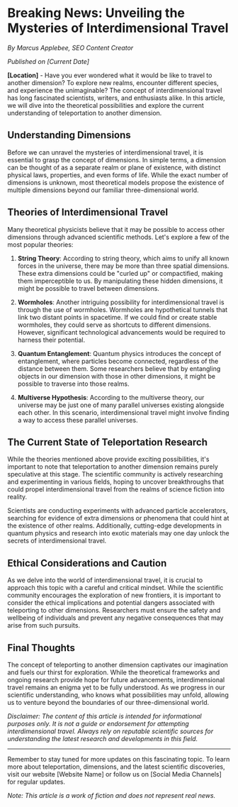 # Breaking News: Unveiling the Mysteries of Interdimensional Travel

*By Marcus Applebee, SEO Content Creator*

*Published on [Current Date]*

**[Location]** - Have you ever wondered what it would be like to travel to another dimension? To explore new realms, encounter different species, and experience the unimaginable? The concept of interdimensional travel has long fascinated scientists, writers, and enthusiasts alike. In this article, we will dive into the theoretical possibilities and explore the current understanding of teleportation to another dimension.

## Understanding Dimensions

Before we can unravel the mysteries of interdimensional travel, it is essential to grasp the concept of dimensions. In simple terms, a dimension can be thought of as a separate realm or plane of existence, with distinct physical laws, properties, and even forms of life. While the exact number of dimensions is unknown, most theoretical models propose the existence of multiple dimensions beyond our familiar three-dimensional world.

## Theories of Interdimensional Travel

Many theoretical physicists believe that it may be possible to access other dimensions through advanced scientific methods. Let's explore a few of the most popular theories:

1. **String Theory**: According to string theory, which aims to unify all known forces in the universe, there may be more than three spatial dimensions. These extra dimensions could be "curled up" or compactified, making them imperceptible to us. By manipulating these hidden dimensions, it might be possible to travel between dimensions.

2. **Wormholes**: Another intriguing possibility for interdimensional travel is through the use of wormholes. Wormholes are hypothetical tunnels that link two distant points in spacetime. If we could find or create stable wormholes, they could serve as shortcuts to different dimensions. However, significant technological advancements would be required to harness their potential.

3. **Quantum Entanglement**: Quantum physics introduces the concept of entanglement, where particles become connected, regardless of the distance between them. Some researchers believe that by entangling objects in our dimension with those in other dimensions, it might be possible to traverse into those realms.

4. **Multiverse Hypothesis**: According to the multiverse theory, our universe may be just one of many parallel universes existing alongside each other. In this scenario, interdimensional travel might involve finding a way to access these parallel universes.

## The Current State of Teleportation Research

While the theories mentioned above provide exciting possibilities, it's important to note that teleportation to another dimension remains purely speculative at this stage. The scientific community is actively researching and experimenting in various fields, hoping to uncover breakthroughs that could propel interdimensional travel from the realms of science fiction into reality.

Scientists are conducting experiments with advanced particle accelerators, searching for evidence of extra dimensions or phenomena that could hint at the existence of other realms. Additionally, cutting-edge developments in quantum physics and research into exotic materials may one day unlock the secrets of interdimensional travel.

## Ethical Considerations and Caution

As we delve into the world of interdimensional travel, it is crucial to approach this topic with a careful and critical mindset. While the scientific community encourages the exploration of new frontiers, it is important to consider the ethical implications and potential dangers associated with teleporting to other dimensions. Researchers must ensure the safety and wellbeing of individuals and prevent any negative consequences that may arise from such pursuits.

## Final Thoughts

The concept of teleporting to another dimension captivates our imagination and fuels our thirst for exploration. While the theoretical frameworks and ongoing research provide hope for future advancements, interdimensional travel remains an enigma yet to be fully understood. As we progress in our scientific understanding, who knows what possibilities may unfold, allowing us to venture beyond the boundaries of our three-dimensional world.

*Disclaimer: The content of this article is intended for informational purposes only. It is not a guide or endorsement for attempting interdimensional travel. Always rely on reputable scientific sources for understanding the latest research and developments in this field.*

---

Remember to stay tuned for more updates on this fascinating topic. To learn more about teleportation, dimensions, and the latest scientific discoveries, visit our website [Website Name] or follow us on [Social Media Channels] for regular updates.

*Note: This article is a work of fiction and does not represent real news.*